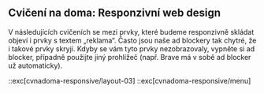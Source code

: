 ## Cvičení na doma: Responzivní web design

V následujících cvičeních se mezi prvky, které budeme responzivně skládat objeví i prvky s textem „reklama“. Často jsou naše ad blockery tak chytré, že i takové prvky skryjí. Kdyby se vám tyto prvky nezobrazovaly, vypněte si ad blocker, případně použijte jiný prohlížeč (např. Brave má v sobě ad blocker už automaticky).

::exc[cvnadoma-responsive/layout-03]
::exc[cvnadoma-responsive/menu]
